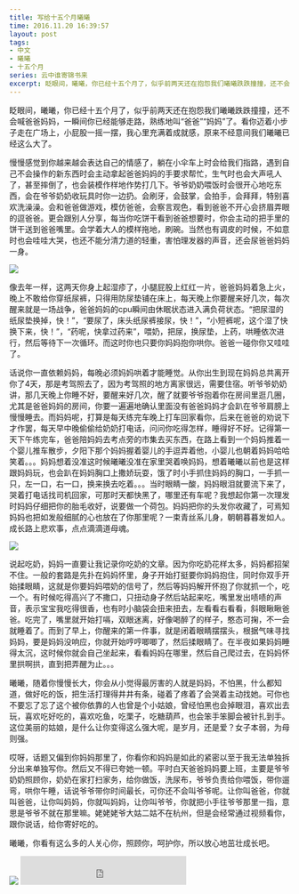 ```yaml
---
title: 写给十五个月曦曦
time: 2016.11.20 16:39:57
layout: post
tags:
- 中文
- 曦曦
- 十五个月
series: 云中谁寄锦书来
excerpt: 眨眼间，曦曦，你已经十五个月了，似乎前两天还在抱怨我们曦曦跌跌撞撞，还不会喊爸爸妈妈，一瞬间你已经能够走路，熟练地叫“爸爸”“妈妈”了。看你迈着小步子走在广场上，小屁股一摇一摆，我心里充满着成就感，原来不经意间我们曦曦已经这么大了。
---
```

<div style='margin:0 auto;width:0px;height:0px;overflow:hidden;'>
<img src="http://blog.zhangweixiang.com/img/post/2016-11-20-to-fifteen-months-my-son/mmexport1480659964890.jpg" title="微信分享缩略图" width='700'>
</div>
眨眼间，曦曦，你已经十五个月了，似乎前两天还在抱怨我们曦曦跌跌撞撞，还不会喊爸爸妈妈，一瞬间你已经能够走路，熟练地叫“爸爸”“妈妈”了。看你迈着小步子走在广场上，小屁股一摇一摆，我心里充满着成就感，原来不经意间我们曦曦已经这么大了。

慢慢感觉到你越来越会表达自己的情感了，躺在小伞车上时会给我们指路，遇到自己不会操作的新东西时会主动拿起爸爸妈妈的手要求帮忙，生气时也会大声吼人了，甚至摔倒了，也会装模作样地作势打几下。爷爷奶奶喂饭时会很开心地吃东西，会在爷爷奶奶收玩具时你一边扔。会刷牙，会鼓掌，会拍手，会拜拜，特别喜欢洗澡澡。会和爸爸做游戏，模仿爸爸，会察言观色，看到爸爸不开心会挤眉弄眼的逗爸爸。更会跟别人分享，每当你吃饼干看到爸爸想要时，你会主动的把手里的饼干送到爸爸嘴里。会学着大人的模样拖地，刷碗。当然也有调皮的时候，不如意时也会哇哇大哭，也还不能分清力道的轻重，害怕理发器的声音，还会尿爸爸妈妈一身。

<img src="{{ site.loadingImg }}" style="max-width: 400px; max-height: 400px;" data-src="http://blog.zhangweixiang.com/img/post/2016-11-20-to-fifteen-months-my-son/mmexport1480659975858.jpg" />

像去年一样，这两天你身上起湿疹了，小腿屁股上红红一片，爸爸妈妈着急上火，晚上不敢给你穿纸尿裤，只得用防尿垫铺在床上，每天晚上你要醒来好几次，每次醒来就是一场战争，爸爸妈妈的cpu瞬间由休眠状态进入满负荷状态。“把尿湿的纸尿垫换掉，快！”，“要尿了，床头纸尿裤接尿，快！”，“小短裤呢，这个湿了快换下来，快！”，“药呢，快拿过药来”，喂奶，把尿，换尿垫，上药，哄睡依次进行，然后等待下一次循环。而这时你也只要你妈妈抱你哄你。爸爸一碰你你又哇哇了。

话说你一直依赖妈妈，每晚必须妈妈哄着才能睡觉。从你出生到现在妈妈总共离开你了4天，那是考驾照去了，因为考驾照的地方离家很远，需要住宿。听爷爷奶奶讲，那几天晚上你睡不好，要醒来好几次，醒了就要爷爷抱着你在房间里逛几圈，尤其是爸爸妈妈的房间，你要一遍遍地确认里面没有爸爸妈妈才会趴在爷爷肩膀上慢慢睡去。而妈妈呢，打算是每天练完车晚上打车回家看你，后来在爸爸的劝说下才作罢，每天早中晚偷偷给奶奶打电话，问问你吃得怎样，睡得好不好。记得第一天下午练完车，爸爸陪妈妈去考点旁的市集去买东西，在路上看到一个妈妈推着一个婴儿推车散步，夕阳下那个妈妈握着婴儿的手逗弄着他，小婴儿也朝着妈妈哈哈笑着。。。妈妈想着没准这时候曦曦没准在家里哭着唤妈妈，想着曦曦以前也是这样跟妈妈玩，也会趴在妈妈胸口上撒娇玩耍，饿了时小手抓住妈妈的胸口，一手抓一只，左一口，右一口，换来换去吃着。。。当时眼睛一酸，妈妈眼泪就要流下来了，哭着打电话找司机回家，可那时天都快黑了，哪里还有车呢？我想起你第一次理发时妈妈仔细把你的胎毛收好，说要做一个荷包。妈妈把你的头发你收藏了，可焉知妈妈也把如发般细腻的心也放在了你那里呢？一束青丝系儿身，朝朝暮暮发如人。成长路上悲欢事，点点滴滴道母魂。

<img src="{{ site.loadingImg }}" style="max-width: 400px; max-height: 400px;" data-src="http://blog.zhangweixiang.com/img/post/2016-11-20-to-fifteen-months-my-son/mmexport1480659964890.jpg" />

说起吃奶，妈妈一直要让我记录你吃奶的文章。因为你吃奶花样太多，妈妈都招架不住。一般的套路是先扑在妈妈怀里，身子开始打挺要你妈妈抱住，同时你双手开始揉眼睛，这就是你要妈妈喂奶的信号了，然后等妈妈解开怀抱了你就抓一个，吃一个。有时候吃得高兴了不撒口，只扭动身子然后站起来吃，嘴里发出啧啧的声音，表示宝宝我吃得很香，也有时小脑袋会扭来扭去，左看看右看看，斜眼瞅瞅爸爸。吃完了，嘴里就开始打嗝，双眼迷离，好像喝醉了的样子，憨态可掬，不一会就睡着了。而到了早上，你醒来的第一件事，就是闭着眼睛摆摆头，根据气味寻找妈妈，要是妈妈没响应，你就开始哼哼唧唧了，然后揉眼睛了。在半夜如果妈妈睡得太沉，这时候你就会自己坐起来，看看妈妈在哪里，然后自己爬过去，在妈妈怀里拱啊拱，直到把弄醒为止。。。

曦曦，随着你慢慢长大，你会从小觉得最厉害的人就是妈妈，不怕黑，什么都知道，做好吃的饭，把生活打理得井井有条，碰着了疼着了会哭着主动找她。可你也不要忘了忘了这个被你依靠的人也曾是个小姑娘，曾经怕黑也会掉眼泪，喜欢出去玩，喜欢吃好吃的，喜欢吃鱼，吃栗子，吃糖葫芦，也会笨手笨脚会被针扎到手。这位美丽的姑娘，是什么让你变得这么强大呢，是岁月，还是爱？女子本弱，为母则强。

哎呀，话题又偏到你妈妈那里了，你看你和妈妈是如此的紧密以至于我无法单独拆分出来单独写你。然后又不得已夸她一顿。平时白天爸爸妈妈要上班，主要是爷爷奶奶照顾你，奶奶在家打扫家务，给你做饭，洗尿布，爷爷负责给你喂饭，带你遛弯，哄你午睡，话说爷爷带你时间最长，可你还不会叫爷爷呢。让你叫爸爸，你就叫爸爸，让你叫妈妈，你就叫妈妈，让你叫爷爷，你就把小手往爷爷那里一指，意思是爷爷不就在那里嘛。姥姥姥爷大姑二姑不在杭州，但是会经常通过视频看你，跟你说话，给你寄好吃的。

曦曦，你看有这么多的人关心你，照顾你，呵护你，所以放心地茁壮成长吧。


<img src="{{ site.loadingImg }}" style="max-width: 400px; max-height: 400px;" data-src="http://blog.zhangweixiang.com/img/post/2016-11-20-to-fifteen-months-my-son/mmexport1480644750766.jpg" />

<iframe frameborder="no" border="0" marginwidth="0" marginheight="0" width=298 height=52 src="http://music.163.com/outchain/player?type=2&id=25699081&auto=1&height=32"></iframe>

